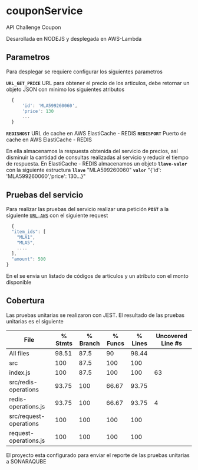 # couponService

API Challenge Coupon

Desarollada en NODEJS y desplegada en AWS-Lambda

## Parametros
Para desplegar se requiere configurar los siguientes parametros

**`URL_GET_PRICE`**	URL para obtener el precio de los articulos, debe retornar un objeto JSON con minimo los siguientes atributos

``` js
  {
	  'id': 'MLA599260060',
	  'price': 130
	  ...
  }
```

**`REDISHOST`**	URL de cache en AWS ElastiCache - REDIS
**`REDISPORT`**	Puerto de cache en AWS ElastiCache - REDIS

En ella almacenamos la respuesta obtenida del servicio de precios, así disminuir la cantidad de consultas realizadas al servicio y reducir el tiempo de respuesta.
En ElastiCache - REDIS almacenamos un objeto **`llave-valor`** con la siguiente estructura
**`llave`** "MLA599260060"
**`valor`** "{'id': 'MLA599260060','price': 130...}"


## Pruebas del servicio
Para realizar las pruebas del servicio realizar una petición **`POST`** a la siguiente [`URL-AWS`](https://7fu651tpac.execute-api.us-west-2.amazonaws.com/beta/meli-coupon)
con el siguiente request

``` js
  {
  "item_ids": [
    "MLA1",
    "MLA5",
    ....
  ],
  "amount": 500
}
```
En el se envia un listado de códigos de artículos y un atributo con el monto disponible

## Cobertura

Las pruebas unitarias se realizaron con JEST.
El resultado de las pruebas unitarias es el siguiente

File                    | % Stmts | % Branch | % Funcs | % Lines | Uncovered Line #s 
------------------------|---------|----------|---------|---------|-------------------
All files               |   98.51 |     87.5 |      90 |   98.44 |                   
 src                    |     100 |     87.5 |     100 |     100 |                   
  index.js              |     100 |     87.5 |     100 |     100 | 63                
 src/redis-operations   |   93.75 |      100 |   66.67 |   93.75 |                   
  redis-operations.js   |   93.75 |      100 |   66.67 |   93.75 | 4                 
 src/request-operations |     100 |      100 |     100 |     100 |                   
  request-operations.js |     100 |      100 |     100 |     100 |                   
  
  El proyecto esta configurado para enviar el reporte de las pruebas unitarias a SONARAQUBE